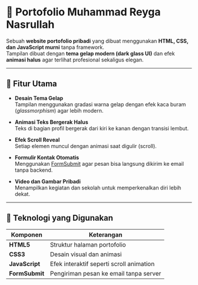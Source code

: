 # 🌌 Portofolio Muhammad Reyga Nasrullah

Sebuah **website portofolio pribadi** yang dibuat menggunakan **HTML, CSS, dan JavaScript murni** tanpa framework.  
Tampilan dibuat dengan **tema gelap modern (dark glass UI)** dan efek **animasi halus** agar terlihat profesional sekaligus elegan.

---

## 🎨 Fitur Utama

- **Desain Tema Gelap**  
  Tampilan menggunakan gradasi warna gelap dengan efek kaca buram (*glassmorphism*) agar lebih modern.

- **Animasi Teks Bergerak Halus**  
  Teks di bagian profil bergerak dari kiri ke kanan dengan transisi lembut.

- **Efek Scroll Reveal**  
  Setiap elemen muncul dengan animasi saat digulir (scroll).

- **Formulir Kontak Otomatis**  
  Menggunakan [FormSubmit](https://formsubmit.co) agar pesan bisa langsung dikirim ke email tanpa backend.

- **Video dan Gambar Pribadi**  
  Menampilkan kegiatan dan sekolah untuk memperkenalkan diri lebih dekat.

---

## 🧠 Teknologi yang Digunakan

| Komponen | Keterangan |
|-----------|------------|
| **HTML5** | Struktur halaman portofolio |
| **CSS3** | Desain visual dan animasi |
| **JavaScript** | Efek interaktif seperti scroll animation |
| **FormSubmit** | Pengiriman pesan ke email tanpa server 
